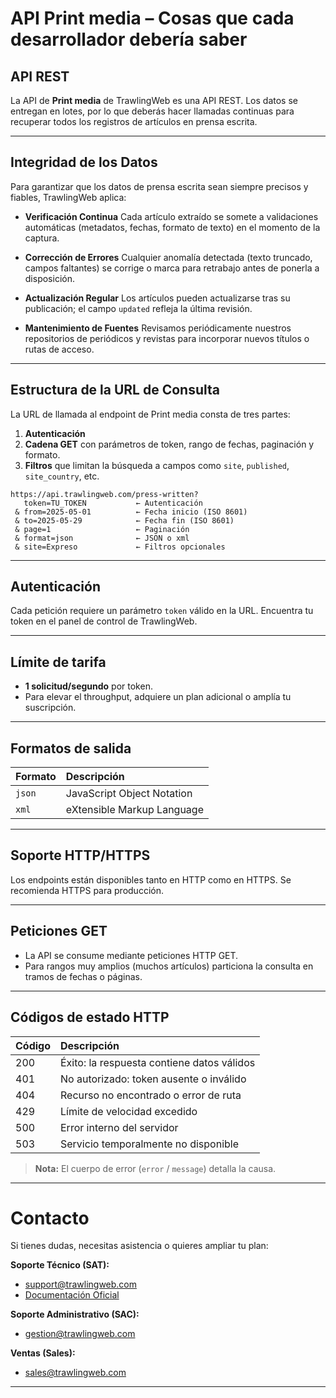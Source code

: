 # API Print media – Cosas que cada desarrollador debería saber

## API REST

La API de **Print media** de TrawlingWeb es una API REST. Los datos se entregan en lotes, por lo que deberás hacer llamadas continuas para recuperar todos los registros de artículos en prensa escrita.

---

## Integridad de los Datos

Para garantizar que los datos de prensa escrita sean siempre precisos y fiables, TrawlingWeb aplica:

- **Verificación Continua**
  Cada artículo extraído se somete a validaciones automáticas (metadatos, fechas, formato de texto) en el momento de la captura.

- **Corrección de Errores**
  Cualquier anomalía detectada (texto truncado, campos faltantes) se corrige o marca para retrabajo antes de ponerla a disposición.

- **Actualización Regular**
  Los artículos pueden actualizarse tras su publicación; el campo `updated` refleja la última revisión.

- **Mantenimiento de Fuentes**
  Revisamos periódicamente nuestros repositorios de periódicos y revistas para incorporar nuevos títulos o rutas de acceso.

---

## Estructura de la URL de Consulta

La URL de llamada al endpoint de Print media consta de tres partes:

1. **Autenticación**
2. **Cadena GET** con parámetros de token, rango de fechas, paginación y formato.
3. **Filtros** que limitan la búsqueda a campos como `site`, `published`, `site_country`, etc.

```text
https://api.trawlingweb.com/press-written?
   token=TU_TOKEN           ← Autenticación
 & from=2025-05-01          ← Fecha inicio (ISO 8601)
 & to=2025-05-29            ← Fecha fin (ISO 8601)
 & page=1                   ← Paginación
 & format=json              ← JSON o xml
 & site=Expreso             ← Filtros opcionales
```

---

## Autenticación

Cada petición requiere un parámetro `token` válido en la URL. Encuentra tu token en el panel de control de TrawlingWeb.

---

## Límite de tarifa

- **1 solicitud/segundo** por token.
- Para elevar el throughput, adquiere un plan adicional o amplía tu suscripción.

---

## Formatos de salida

| Formato | Descripción                |
| ------- | :------------------------- |
| `json`  | JavaScript Object Notation |
| `xml`   | eXtensible Markup Language |

---

## Soporte HTTP/HTTPS

Los endpoints están disponibles tanto en HTTP como en HTTPS. Se recomienda HTTPS para producción.

---

## Peticiones GET

- La API se consume mediante peticiones HTTP GET.
- Para rangos muy amplios (muchos artículos) particiona la consulta en tramos de fechas o páginas.

---

## Códigos de estado HTTP

| Código | Descripción                                |
| ------ | :----------------------------------------- |
| 200    | Éxito: la respuesta contiene datos válidos |
| 401    | No autorizado: token ausente o inválido    |
| 404    | Recurso no encontrado o error de ruta      |
| 429    | Límite de velocidad excedido               |
| 500    | Error interno del servidor                 |
| 503    | Servicio temporalmente no disponible       |

> **Nota:** El cuerpo de error (`error` / `message`) detalla la causa.

---

# Contacto

Si tienes dudas, necesitas asistencia o quieres ampliar tu plan:

**Soporte Técnico (SAT):**

- [support@trawlingweb.com](mailto:support@trawlingweb.com)
- [Documentación Oficial](https://docs.trawlingweb.com)

**Soporte Administrativo (SAC):**

- [gestion@trawlingweb.com](mailto:gestion@trawlingweb.com)

**Ventas (Sales):**

- [sales@trawlingweb.com](mailto:sales@trawlingweb.com)

---
